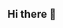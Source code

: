 ## Hi there 👋

<!--
**gulnas-mosh/gulnas-mosh** is a ✨ _special_ ✨ repository because its `README.md` (this file) appears on your GitHub profile.

Here are some ideas to get you started:

- 🔭 I’m currently working on ... school
- 🌱 I’m currently learning ... python
- ⚡ Fun fact: I have two dogs
-->
